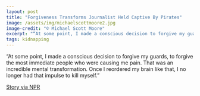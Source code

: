 ```yaml
---
layout: post
title: "Forgiveness Transforms Journalist Held Captive By Pirates"
image: /assets/img/michaelscottmoore2.jpg
image-credit: "© Michael Scott Moore"
excerpt: "“At some point, I made a conscious decision to forgive my guards…Once I reordered my brain like that, I no longer had that impulse to kill myself.”"
tags: kidnapping
---
```


<p>“At some point, I made a conscious decision to forgive my guards, to forgive the most immediate people who were causing me pain. That was an incredible mental transformation. Once I reordered my brain like that, I no longer had that impulse to kill myself.”</p>

<p class="story-link"> 
<a href="https://www.npr.org/2018/07/30/633965533/journalist-held-captive-by-pirates-says-focus-and-forgiveness-were-crucial" target="_blank" > Story via NPR </a> 
</p>

